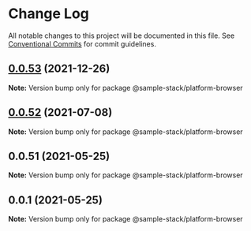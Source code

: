 # Change Log

All notable changes to this project will be documented in this file.
See [Conventional Commits](https://conventionalcommits.org) for commit guidelines.

## [0.0.53](https://github.com/cdmbase/fullstack-pro/compare/v0.0.52...v0.0.53) (2021-12-26)

**Note:** Version bump only for package @sample-stack/platform-browser





## [0.0.52](https://github.com/cdmbase/fullstack-pro/compare/v0.0.51...v0.0.52) (2021-07-08)

**Note:** Version bump only for package @sample-stack/platform-browser





## 0.0.51 (2021-05-25)

**Note:** Version bump only for package @sample-stack/platform-browser





## 0.0.1 (2021-05-25)

**Note:** Version bump only for package @sample-stack/platform-browser
